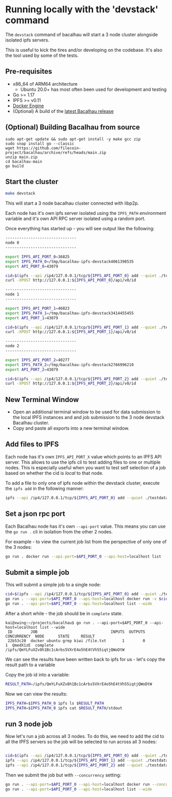 # Running locally with the 'devstack' command

The `devstack` command of bacalhau will start a 3 node cluster alongside isolated ipfs servers.

This is useful to kick the tires and/or developing on the codebase.  It's also the tool used by some of the tests.

## Pre-requisites

 * x86_64 of ARM64 architecture
    * Ubuntu 20.0+ has most often been used for development and testing
 * Go >= 1.17
 * IPFS >= v0.11
 * [Docker Engine](https://docs.docker.com/get-docker/)
 * (Optional) A build of the [latest Bacalhau release](https://github.com/filecoin-project/bacalhau/releases/)

## (Optional) Building Bacalhau from source

```
sudo apt-get update && sudo apt-get install -y make gcc zip
sudo snap install go --classic
wget https://github.com/filecoin-project/bacalhau/archive/refs/heads/main.zip
unzip main.zip
cd bacalhau-main
go build
```

## Start the cluster

```bash
make devstack
```

This will start a 3 node bacalhau cluster connected with libp2p.

Each node has it's own ipfs server isolated using the `IPFS_PATH` environment variable and it's own API RPC server isolated using a random port.

Once everything has started up - you will see output like the following:

```bash
-------------------------------
node 0
-------------------------------

export IPFS_API_PORT_0=36825
export IPFS_PATH_0=/tmp/bacalhau-ipfs-devstack4061398535
export API_PORT_0=43079

cid=$(ipfs --api /ip4/127.0.0.1/tcp/${IPFS_API_PORT_0} add --quiet ./testdata/grep_file.txt)
curl -XPOST http://127.0.0.1:${IPFS_API_PORT_0}/api/v0/id

-------------------------------
node 1
-------------------------------

export IPFS_API_PORT_1=46023
export IPFS_PATH_1=/tmp/bacalhau-ipfs-devstack3414455455
export API_PORT_1=43079

cid=$(ipfs --api /ip4/127.0.0.1/tcp/${IPFS_API_PORT_1} add --quiet ./testdata/grep_file.txt)
curl -XPOST http://127.0.0.1:${IPFS_API_PORT_1}/api/v0/id

-------------------------------
node 2
-------------------------------

export IPFS_API_PORT_2=40277
export IPFS_PATH_2=/tmp/bacalhau-ipfs-devstack2766996210
export API_PORT_2=43079

cid=$(ipfs --api /ip4/127.0.0.1/tcp/${IPFS_API_PORT_2} add --quiet ./testdata/grep_file.txt)
curl -XPOST http://127.0.0.1:${IPFS_API_PORT_2}/api/v0/id
```

## New Terminal Window
* Open an additional terminal window to be used for data submission to the local IPFS instances and and job submission to the 3 node devstack Bacalhau cluster.
* Copy and paste all exports into a new terminal window.

## Add files to IPFS

Each node has it's own `IPFS_API_PORT_X` value which points to an IPFS API server.  This allows to use the ipfs cli to test adding files to one or multiple nodes.  This is especially useful when you want to test self selection of a job based on whether the cid is *local* to that node.

To add a file to only one of ipfs node within the devstack cluster, execute the `ipfs add` in the following manner:

```bash
ipfs --api /ip4/127.0.0.1/tcp/${IPFS_API_PORT_0} add --quiet ./testdata/grep_file.txt
```
## Set a json rpc port

Each Bacalhau node has it's own `--api-port` value.  This means you can use the `go run .` cli in isolation from the other 2 nodes.

For example - to view the current job list from the perspective of only one of the 3 nodes:

```bash
go run . docker run --api-port=$API_PORT_0 --api-host=localhost list
```

## Submit a simple job

This will submit a simple job to a single node:

```bash
cid=$(ipfs --api /ip4/127.0.0.1/tcp/${IPFS_API_PORT_0} add --quiet ./testdata/grep_file.txt)
go run . --api-port=$API_PORT_0 --api-host=localhost docker run -v $cid:/file.txt ubuntu grep kiwi /file.txt
go run . --api-port=$API_PORT_0 --api-host=localhost list --wide
```

After a short while - the job should be in `complete` state.

```
kai@xwing:~/projects/bacalhau$ go run . --api-port=$API_PORT_0 --api-host=localhost list --wide
 ID        JOB                                INPUTS  OUTPUTS  CONCURRENCY  NODE      STATE     RESULT                                               
 22b53c20  docker ubuntu grep kiwi /file.txt       1        0            1  QmedX1zE  complete  /ipfs/QmYLFuXZv8h1Bc1cArbs5VXrE4o5hE4tVh55iqtjQWoDtW 
```

We can see the results have been written back to ipfs for us - let's copy the result path to a variable

Copy the job id into a variable:

```bash
RESULT_PATH=/ipfs/QmYLFuXZv8h1Bc1cArbs5VXrE4o5hE4tVh55iqtjQWoDtW 
```

Now we can view the results:

```bash
IPFS_PATH=$IPFS_PATH_0 ipfs ls $RESULT_PATH
IPFS_PATH=$IPFS_PATH_0 ipfs cat $RESULT_PATH/stdout
```

## run 3 node job

Now let's run a job across all 3 nodes.  To do this, we need to add the cid to all the IPFS servers so the job will be selected to run across all 3 nodes:

```bash

cid=$(ipfs --api /ip4/127.0.0.1/tcp/${IPFS_API_PORT_0} add --quiet ./testdata/grep_file.txt)
ipfs --api /ip4/127.0.0.1/tcp/${IPFS_API_PORT_1} add --quiet ./testdata/grep_file.txt
ipfs --api /ip4/127.0.0.1/tcp/${IPFS_API_PORT_2} add --quiet ./testdata/grep_file.txt
```

Then we submit the job but with `--concurrency` setting:

```bash
go run . --api-port=$API_PORT_0 --api-host=localhost docker run --concurrency=3 -v $cid:/file.txt ubuntu grep kiwi /file.txt
go run . --api-port=$API_PORT_0 --api-host=localhost list --wide
```
